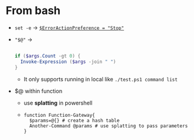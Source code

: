 # From bash

- `set -e` -> [`$ErrorActionPreference = "Stop"`](https://learn.microsoft.com/en-us/powershell/module/microsoft.powershell.core/about/about_preference_variables?view=powershell-7.4#erroractionpreference)
- `"$@"` ->

  ```powershell

  if ($args.Count -gt 0) {
    Invoke-Expression ($args -join " ")
  }

  ```

  - It only supports running in local like `./test.ps1 command list`
- $@ within function
  - use **splatting** in powershell
  - ```
    function Function-Gateway{
      $params=@{} # create a hash table
      Another-Command @params # use splatting to pass parameters
    }
    ```

